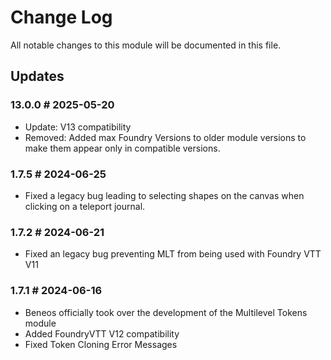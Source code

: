 # Change Log

All notable changes to this module will be documented in this file.

## Updates
### 13.0.0 # 2025-05-20
- Update: V13 compatibility
- Removed: Added max Foundry Versions to older module versions to make them appear only in compatible versions.

### 1.7.5 # 2024-06-25
- Fixed a legacy bug leading to selecting shapes on the canvas when clicking on a teleport journal.

### 1.7.2 # 2024-06-21
- Fixed an legacy bug preventing MLT from being used with Foundry VTT V11

### 1.7.1 # 2024-06-16

- Beneos officially took over the development of the Multilevel Tokens module
- Added FoundryVTT V12 compatibility
- Fixed Token Cloning Error Messages

